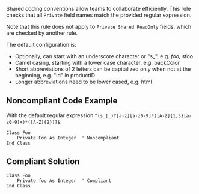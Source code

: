 
Shared coding conventions allow teams to collaborate efficiently. This rule checks that all `Private` field names match the provided regular expression.

Note that this rule does not apply to `Private Shared ReadOnly` fields, which are checked by another rule.

The default configuration is:

- Optionally, can start with an underscore character or "s\_", e.g. *foo, s*foo
- Camel casing, starting with a lower case character, e.g. backColor
- Short abbreviations of 2 letters can be capitalized only when not at the beginning, e.g. "id" in productID
- Longer abbreviations need to be lower cased, e.g. html


## Noncompliant Code Example

With the default regular expression `^(s_|_)?[a-z][a-z0-9]*([A-Z]{1,3}[a-z0-9]+)*([A-Z]{2})?$`:


    Class Foo
        Private Foo As Integer  ' Noncompliant
    End Class


## Compliant Solution


    Class Foo
        Private foo As Integer  ' Compliant
    End Class

